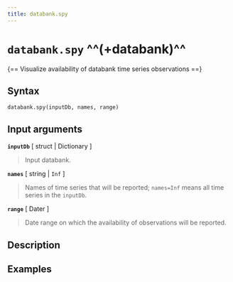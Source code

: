 ```yaml
---
title: databank.spy
---
```


# `databank.spy` ^^(+databank)^^

{== Visualize availability of databank time series observations ==}


## Syntax 

    databank.spy(inputDb, names, range)


## Input arguments 

__`inputDb`__ [ struct | Dictionary ]
> 
> Input databank.
> 


__`names`__ [ string | `Inf` ]
> 
> Names of time series that will be reported; `names=Inf` means all time
> series in the `inputDb`.
> 


__`range`__ [ Dater ]
> 
> Date range on which the availability of observations will be reported.
> 


## Description 



## Examples

```matlab
```

